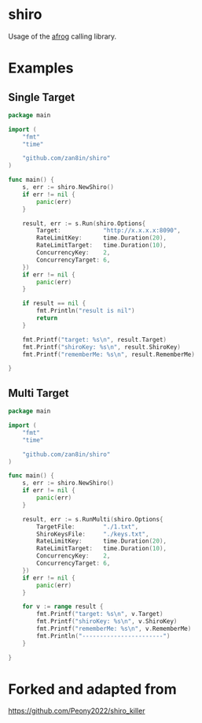 # shiro
Usage of the [afrog](https://github.com/zan8in/afrog) calling library.

# Examples

## Single Target

```go
package main

import (
	"fmt"
	"time"

	"github.com/zan8in/shiro"
)

func main() {
	s, err := shiro.NewShiro()
	if err != nil {
		panic(err)
	}

	result, err := s.Run(shiro.Options{
		Target:            "http://x.x.x.x:8090",
		RateLimitKey:      time.Duration(20),
		RateLimitTarget:   time.Duration(10),
		ConcurrencyKey:    2,
		ConcurrencyTarget: 6,
	})
	if err != nil {
		panic(err)
	}

	if result == nil {
		fmt.Println("result is nil")
		return
	}

	fmt.Printf("target: %s\n", result.Target)
	fmt.Printf("shiroKey: %s\n", result.ShiroKey)
	fmt.Printf("rememberMe: %s\n", result.RememberMe)

}
```

## Multi Target

```go
package main

import (
	"fmt"
	"time"

	"github.com/zan8in/shiro"
)

func main() {
	s, err := shiro.NewShiro()
	if err != nil {
		panic(err)
	}

	result, err := s.RunMulti(shiro.Options{
		TargetFile:        "./1.txt",
		ShiroKeysFile:     "./keys.txt",
		RateLimitKey:      time.Duration(20),
		RateLimitTarget:   time.Duration(10),
		ConcurrencyKey:    2,
		ConcurrencyTarget: 6,
	})
	if err != nil {
		panic(err)
	}

	for v := range result {
		fmt.Printf("target: %s\n", v.Target)
		fmt.Printf("shiroKey: %s\n", v.ShiroKey)
		fmt.Printf("rememberMe: %s\n", v.RememberMe)
		fmt.Println("-----------------------")
	}

}

```


# Forked and adapted from
https://github.com/Peony2022/shiro_killer